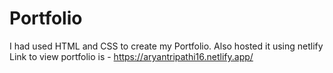 # Portfolio
I had used HTML and CSS to create my Portfolio.
Also hosted it using netlify
Link to view portfolio is - https://aryantripathi16.netlify.app/
